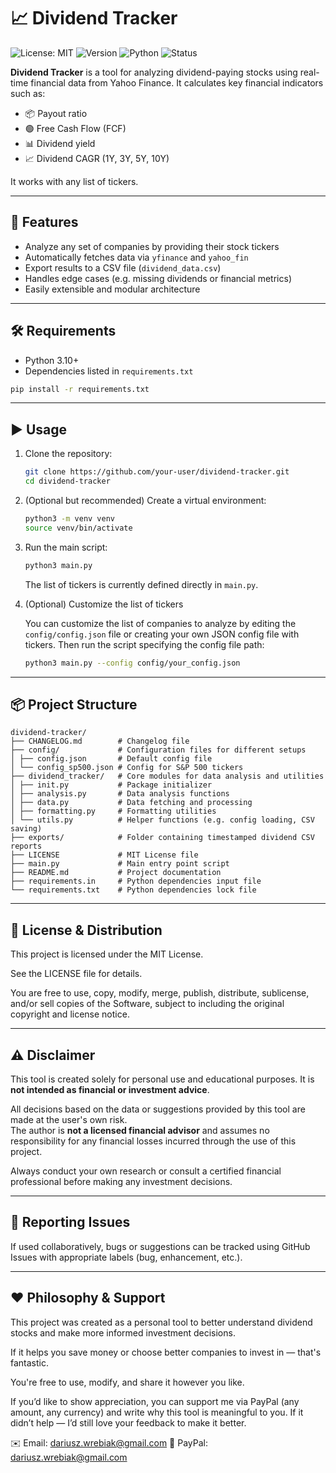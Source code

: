 # 📈 Dividend Tracker

![License: MIT](https://img.shields.io/badge/License-MIT-green.svg)
![Version](https://img.shields.io/badge/version-v1.0.1-blue)
![Python](https://img.shields.io/badge/python-3.10%2B-yellow)
![Status](https://img.shields.io/badge/status-development-orange)

**Dividend Tracker** is a tool for analyzing dividend-paying stocks using real-time financial data from Yahoo Finance. It calculates key financial indicators such as:

* 📦 Payout ratio
* 🟢 Free Cash Flow (FCF)
* 📊 Dividend yield
* 📈 Dividend CAGR (1Y, 3Y, 5Y, 10Y)

It works with any list of tickers.

---

## 🚀 Features

* Analyze any set of companies by providing their stock tickers
* Automatically fetches data via `yfinance` and `yahoo_fin`
* Export results to a CSV file (`dividend_data.csv`)
* Handles edge cases (e.g. missing dividends or financial metrics)
* Easily extensible and modular architecture

---

## 🛠 Requirements

* Python 3.10+
* Dependencies listed in `requirements.txt`

```bash
pip install -r requirements.txt
```

---

## ▶️ Usage

1. Clone the repository:

   ```bash
   git clone https://github.com/your-user/dividend-tracker.git
   cd dividend-tracker
   ```

2. (Optional but recommended) Create a virtual environment:

   ```bash
   python3 -m venv venv
   source venv/bin/activate
   ```

3. Run the main script:

   ```bash
   python3 main.py
   ```

   The list of tickers is currently defined directly in `main.py`.

4. (Optional) Customize the list of tickers

   You can customize the list of companies to analyze by editing the `config/config.json` file or creating your own JSON config file with tickers. Then run the script specifying the config file path:

   ```bash
   python3 main.py --config config/your_config.json
   ```

---

## 📦 Project Structure

```
dividend-tracker/
├── CHANGELOG.md        # Changelog file
├── config/             # Configuration files for different setups
│ ├── config.json       # Default config file
│ └── config_sp500.json # Config for S&P 500 tickers
├── dividend_tracker/   # Core modules for data analysis and utilities
│ ├── init.py           # Package initializer
│ ├── analysis.py       # Data analysis functions
│ ├── data.py           # Data fetching and processing
│ ├── formatting.py     # Formatting utilities
│ └── utils.py          # Helper functions (e.g. config loading, CSV saving)
├── exports/            # Folder containing timestamped dividend CSV reports
├── LICENSE             # MIT License file
├── main.py             # Main entry point script
├── README.md           # Project documentation
├── requirements.in     # Python dependencies input file
└── requirements.txt    # Python dependencies lock file
```

---

## 📝 License & Distribution

This project is licensed under the MIT License.

See the LICENSE file for details.

You are free to use, copy, modify, merge, publish, distribute, sublicense, and/or sell copies of the Software, subject to including the original copyright and license notice.

---

## ⚠️ Disclaimer

This tool is created solely for personal use and educational purposes. It is **not intended as financial or investment advice**.

All decisions based on the data or suggestions provided by this tool are made at the user's own risk.  
The author is **not a licensed financial advisor** and assumes no responsibility for any financial losses incurred through the use of this project.

Always conduct your own research or consult a certified financial professional before making any investment decisions.

---

## 🐛 Reporting Issues

If used collaboratively, bugs or suggestions can be tracked using GitHub Issues with appropriate labels (bug, enhancement, etc.).

---

## ❤️ Philosophy & Support

This project was created as a personal tool to better understand dividend stocks and make more informed investment decisions.

If it helps you save money or choose better companies to invest in — that's fantastic.

You're free to use, modify, and share it however you like.

If you’d like to show appreciation, you can support me via PayPal (any amount, any currency) and write why this tool is meaningful to you.
If it didn’t help — I’d still love your feedback to make it better.

✉️ Email: dariusz.wrebiak@gmail.com
💸 PayPal: dariusz.wrebiak@gmail.com
